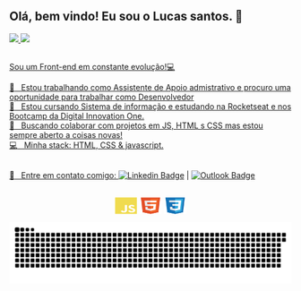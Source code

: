 ## Olá, bem vindo! Eu sou o Lucas santos. 👋

<div> 
 
  <a href="https://github.com/Lucasantos-S">
  <img height="160em" src="https://github-readme-stats.vercel.app/api?username=Lucasantos-S&show_icons=true&theme=tokyonight"/>
 <img height="160em" src="https://github-readme-stats.vercel.app/api/top-langs/?username=Lucasantos-S&layout=compact&langs_count=16&theme=tokyonight"/>
</div>
 
 <br/> Sou um Front-end em constante evolução!:computer:

 :mag_right: &nbsp; Estou trabalhando como Assistente de Apoio admistrativo e procuro uma oportunidade para trabalhar como Desenvolvedor 
 <br/> :rocket: &nbsp; Estou cursando Sistema de informação e estudando na Rocketseat e nos Bootcamp da Digital Innovation One. 
 <br/> :purple_heart: &nbsp; Buscando colaborar com projetos em JS, HTML s CSS mas estou sempre aberto a coisas novas!
 <br/> :computer: &nbsp; Minha stack: HTML, CSS  & javascript.
 
  <br/> :email: &nbsp; Entre em contato comigo: [![Linkedin Badge](https://img.shields.io/badge/-LucasSantos-blue?style=flat-square&logo=Linkedin&logoColor=white&link=https://www.linkedin.com/in/lucasasntos-s/)](https://www.linkedin.com/in/lucasasntos-s/) 
| [![Outlook Badge](https://img.shields.io/badge/Gmail-LucasSantos-blue)](mailto:lucassantos.dsilv@gmail.com)

<div align="center" style="display: inline_block"><br>
  <img align="center" alt="Lucas-Js" height="30" width="40" src="https://raw.githubusercontent.com/devicons/devicon/master/icons/javascript/javascript-plain.svg">
  <img align="center" alt="Lucas-HTML" height="30" width="40" src="https://raw.githubusercontent.com/devicons/devicon/master/icons/html5/html5-original.svg">
  <img align="center" alt="Lucas-CSS" height="30" width="40" src="https://raw.githubusercontent.com/devicons/devicon/master/icons/css3/css3-original.svg">
</div>

![Snake animation](https://github.com/Lucasantos-S/Lucasantos-S/blob/output/github-contribution-grid-snake.svg)







